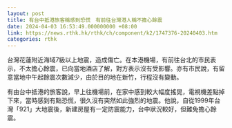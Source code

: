 ```yaml
---
layout: post
title: 有台中抵港旅客稱感到恐慌　有前往台灣港人稱不擔心餘震
date: 2024-04-03 16:53:49.000000000 +08:00
link: https://news.rthk.hk/rthk/ch/component/k2/1747376-20240403.htm
categories: rthk
---
```


台灣花蓮附近海域7級以上地震，造成傷亡。在本港機場，有前往台北的市民表示，不太擔心餘震，已向當地酒店了解，對方表示沒有受影響。亦有市民說，有留意當地中午起餘震次數減少，由於目的地在新竹，行程沒有變動。

有由台中抵港的旅客說，早上往機場前，在家中感到較大幅度搖晃，電視機差點掉下來，當時感到有點恐慌，很久沒有突然如此強烈的地震。他說，自從1999年台灣「921」大地震後，新建房屋有一定防震能力，台中狀況較好，但難免擔心餘震。

